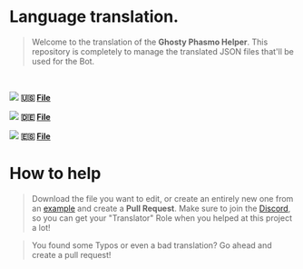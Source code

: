 # Language translation.

> Welcome to the translation of the **Ghosty Phasmo Helper**.
> This repository is completely to manage the translated JSON files that'll be used for the Bot.

<br>

![](https://img.shields.io/badge/English-90%25-7288d9?style=flat-square)
**🇺🇸 [File](https://github.com/Ghosty-Phasmo-Helper/language-translation/blob/main/languages/english.json)**

![](https://img.shields.io/badge/German-5%25-7288d9?style=flat-square)
**🇩🇪 [File](https://github.com/Ghosty-Phasmo-Helper/language-translation/blob/main/languages/german.json)**

![](https://img.shields.io/badge/Espaniol-5%25-7288d9?style=flat-square)
**🇪🇸 [File](https://github.com/Ghosty-Phasmo-Helper/language-translation/blob/main/languages/espaniol.json)**

# How to help

> Download the file you want to edit, or create an entirely new one from an [example](https://github.com/Ghosty-Phasmo-Helper/language-translation/blob/main/example.json) and create a **Pull Request**.
> Make sure to join the [Discord](https://discord.gg/ncKBHm4CM7), so you can get your "Translator" Role when you helped at this project a lot!

> You found some Typos or even a bad translation? Go ahead and create a pull request!

